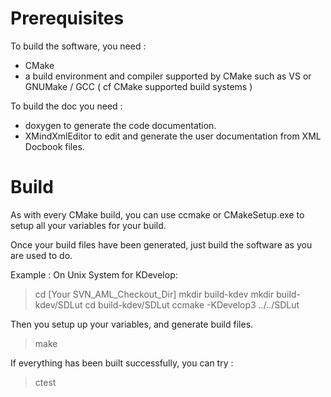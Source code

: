 Prerequisites
=============

To build the software, you need :
- CMake
- a build environment and compiler supported by CMake such as VS or GNUMake / GCC ( cf CMake supported build systems )

To build the doc you need :
- doxygen to generate the code documentation.
- XMindXmlEditor to edit and generate the user documentation from XML Docbook files.

Build
=====

As with every CMake build, you can use ccmake or CMakeSetup.exe to setup all your variables for your build.

Once your build files have been generated, just build the software as you are used to do.

Example : On Unix System for KDevelop:
> cd [Your SVN_AML_Checkout_Dir]
> mkdir build-kdev
> mkdir build-kdev/SDLut
> cd build-kdev/SDLut
> ccmake -KDevelop3 ../../SDLut

Then you setup up your variables, and generate build files.

> make

If everything has been built successfully, you can try :

> ctest
